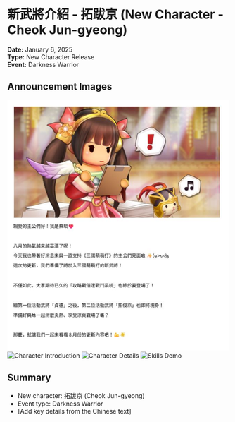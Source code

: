 # 新武將介紹 - 拓跋京 (New Character - Cheok Jun-gyeong)
**Date:** January 6, 2025  
**Type:** New Character Release  
**Event:** Darkness Warrior

## Announcement Images
![Main Announcement](images/01.jpg)
![Character Introduction](images/02.jpg,images/03.jpg,)
![Character Details](images/character-details.jpg)
![Skills Demo](images/skills-demo.jpg)

## Summary
- New character: 拓跋京 (Cheok Jun-gyeong)
- Event type: Darkness Warrior
- [Add key details from the Chinese text]